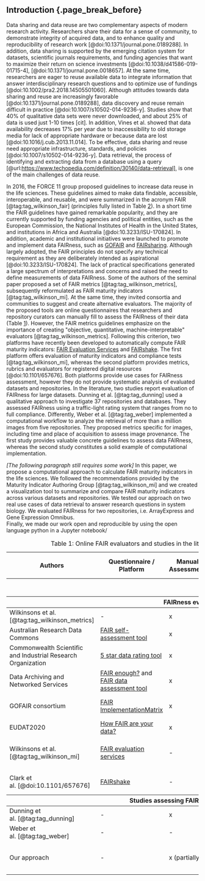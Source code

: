## Introduction {.page_break_before}


<!--DATA SHARING AND REUSE-->
Data sharing and data reuse are two complementary aspects of modern research activity.
Researchers share their data
for a sense of community,
to demonstrate integrity of acquired data, <!--integrity-->
and to enhance quality and reproducibility of research work [@doi:10.1371/journal.pone.0189288]. <!--and to benchmark findings and methodologies [cit].-->
In addition, data sharing is supported by
the emerging citation system for datasets,
scientific journals requirements,
and funding agencies that want to maximize their return on science investments [@doi:10.1038/d41586-019-01715-4], [@doi:10.1371/journal.pone.0018657].
At the same time, researchers are eager to reuse available data
to integrate information that answer interdisciplinary research questions
and to optimize use of fundings [@doi:10.1002/pra2.2018.14505501060].
Although attitudes towards data sharing and reuse are increasingly favorable [@doi:10.1371/journal.pone.0189288], data discovery and reuse remain difficult in practice [@doi:10.1007/s10502-014-9236-y].
Studies show that 40%  of  qualitative  data  sets  were  never downloaded, and about 25% of data is used just 1-10 times [cit].
In addition, Vines et al. showed that data availability decreases 17% per year due to inaccessibility to old storage media for lack of appropriate hardware or because data are lost [@doi:10.1016/j.cub.2013.11.014].
To be effective, data sharing and reuse need appropriate infrastructure, standards, and policies [@doi:10.1007/s10502-014-9236-y].
Data retrieval, the process of identifying and extracting data from a database using a query [@url:https://www.techopedia.com/definition/30140/data-retrieval], is one of the main challenges of data reuse.

In 2016, the FORCE 11 group proposed guidelines to increase data reuse in the life sciences.
These guidelines aimed to make data findable, accessible, interoperable, and reusable, and were summarized in the acronym FAIR [@tag:tag_wilkinson_fair] (principles fully listed in Table <a href="#maturity_indicators">2</a>).
In a short time the FAIR guidelines have gained remarkable popularity, and  they are currently supported by funding agencies and political entities, such as the European Commission, the National Institutes of Health in the United States, and institutions in Africa and Australia [@doi:10.3233/ISU-170824].
In addition, academic and institutional initiatives were launched to promote and implement data FAIRness, such as [GOFAIR](https://www.go-fair.org/) and [FAIRsharing](https://fairsharing.org/).
Although largely adopted, the FAIR principles do not specify any technical requirement as they are deliberately intended as aspirational [@doi:10.3233/ISU-170824].
The lack of practical specifications generated a large spectrum of interpretations and concerns and raised the need to define measurements of data FAIRness.
Some of the authors of the seminal paper proposed a set of FAIR metrics [@tag:tag_wilkinson_metrics], subsequently reformulated as FAIR maturity indicators [@tag:tag_wilkinson_mi].
At the same time, they invited consortia and communities to suggest and create alternative evaluators.
The majority of the proposed tools are online questionnaires that researchers and repository curators can manually fill to assess the FAIRness of their data (Table <a href="#literature">1</a>).
However, the FAIR metrics guidelines emphasize on the importance of creating "objective, quantitative, machine-interpretable" evaluators [@tag:tag_wilkinson_metrics].
Following this criterion, two platforms have recently been developed to automatically compute FAIR maturity indicators: [FAIR Evaluation Services](https://fairsharing.github.io/FAIR-Evaluator-FrontEnd/#!/) and [FAIRshake](https://fairshake.cloud/).
The first platform offers evaluation of maturity indicators and compliance tests [@tag:tag_wilkinson_mi], whereas the second platform provides metrics, rubrics and evaluators for registered digital resources [@doi:10.1101/657676].
Both platforms provide use cases for FAIRness assessment, however they do not provide systematic analysis of evaluated datasets and repositories.
In the literature, two studies report evaluation of FAIRness for large datasets.
Dunning et al. [@tag:tag_dunning] used a qualitative approach to investigate 37 repositories and databases.
They assessed FAIRness using a traffic-light rating system that ranges from no to full compliance.
Differently, Weber et al. [@tag:tag_weber] implemented a computational workflow to analyze the retrieval of more than a million images from five repositories.
They proposed metrics specific for images, including time and place of acquisition to assess image provenance.
The first study provides valuable concrete guidelines to assess data FAIRness, whereas the second study constitutes a solid example of computational implementation.

*[The following paragraph still requires some work]* In this paper, we propose a computational approach to calculate FAIR maturity indicators in the life sciences.
We followed the recommendations provided by the Maturity Indicator Authoring Group [@tag:tag_wilkinson_mi] and we created a visualization tool to summarize and compare FAIR maturity indicators across various datasets and repositories.
We tested our approach on two real use cases of data retrieval to answer research questions in system biology.
We evaluated FAIRness for two repositories, i.e. ArrayExpress and Gene Expression Omnibus.  
Finally, we made our work open and reproducible by using the open language python in a Jupyter notebook/







<!--
Both data sharing and reuse require technical support to be in practice.
Researchers who want to share need public or institutional infrastructure where to store their data,
 as it has been shown that personal link broke. Shared data are commonly stored in private or public repositories.
Private repositories are not recommended as links to private repositories are often broken[7] and .
Public repositories are preferable as they provide unique data identifiers (DOI) that assure persistence of store data and provide valid support to researchers.

At the same time, researchers that want to reuse data must be able to find data.
-->
<!--
Data are the one of the basis of scientific investigations. Because of rapid technical advancement, researchers increasingly produce larger amounts of data at high speed.

It took 12 years to sequence the first human genome, while now scientists can sequence 200 human genome in one week due to the Next Generation Sequencing (NGS) [@doi:10.1038/nature09796].
Similarly, ...
<!--(*double-check: this reference is from 2011, there might be more recent*).-->
<!--
This massive data production not only causes new technical challenges for data storage and management, but also is accompanied by a cultural change in the research community.
Traditionally, data usage follows a linear pattern: data are collected and analyzed, reported in publications, and stored in proprietary hardware [Griffit: @doi:10.12688/f1000research.12344.2],
and shared only with close collaborators [cit].
Nowadays, researchers are more and more willing to share their data and reuse data created in other laboratories.
In this work context, data management becomes fundamental.  Data need to be standardized, stored with safety and ethical care, high quality, and provide tools for citation.  
<!-- and to create knowledge [1] through hypothesis testing [9],  and they are the source of all deep learning and machine learning, in silico testing avoiding animal testing.-->
<!--%\shared data need to be open, properly documented and trustable, of high quality, with ethical approval, and a proper citation policy -->

<!--
Data sharing and data reuse are not trivial tasks.


[1] Curty 2017. Attitudes and norms affecting scientists’ data reuse
[2] Nature
[3]
[4] 21 in Curty
[5] 18-20 in Curty
[6] Paper of science cafe [@doi:10.12688/f1000research.12344.2]
[7] Gil? /  \cite{King2007}
[8] Mardis E.R. A decade’s perspective on DNA sequencing technology %(https://www.nature.com/articles/nature09796)
[9] https://phys.org/news/2018-10-big-science.html
[10] Vines
[11] Poole, 2015 from wiggings
[12] Curty et al. 2017
[13]Bishop  and  Kuula-Luumi  (2017)  (ref in )
%Nanoscience is part of life sciences (paper by Karcher)


One of the main point is that researchers need to be able to find the data that they need. Retrieving data is fundamental to reuse data. On of the guidelines we have is the FAIR metrics



Nice intro in Gregory:
Open research data are touted as having the potential to
transform science and fast-track the development of new knowledge (Gray, 2009).


Problems:
From Gary King \cite{King2007:

- URL are given, but they dont last for long.   
- Data created a few years ago

---
Data reuse is fundamental to researchers to maximize the amount of information that can be extracted from data while minimizing data creation costs.
In addition, data are important to  
-->

<!--%Databases are build with various architectures. Researchers usually access databases using the user interface. However, it is becoming more and more frequent to access databases with programmating access, which uses APIs. -->

<!--DATA SHARING AND REUSE IN OTHER DISCIPLINES-->

<!--Data sharing and reuse have been established common practices in some research fields for some years. See report + King

Sharing and reusing data requires infrastructure and guidelines.
Currently data are stored in databases with different architecture. This makes it hard for researchers to access the data in an organized and fruitful way.
Data sharing and reuse is not a novelty, as many disciplines (e.g. climatologists, ubatomic physics, see imming interview from page 25 but also others) have been doing it for a while.
FAIR principles explicit some of the data menagement principles used in communities that manage large amount of open data (e.g. Imming, page 14, page 19) + King
-->





<!---
Although in other disciplines data retrieval is well established, in the life sciences there is a lack of general guidelines.
Life sciences are very complex as they include various disciplines, such as toxicology, etc.



Although information retrieval (IR) has been extensively studied for over 60 years (Sanderson and Croft, 2012), data retrieval is a nascent field
The Open Archives Protocol for Metadata Harvesting (OAI-PMH) [Lagoze et al. 2002] has been widely adopted as an approach to allow harvesting of metadata [Sompel].
In the life sciences (but not exclusively), the FAIR (findable, accessible, interoperable, and reusable) guidelines have gained remarkable popularity.

Critics about the practical implementation of the FAIR principle: Dunning (p.187)
The FAIR principles are one of the element for data management. focus on data harvest as they do not provide guidelines for other aspects of data management, such as openness, quality, standardization, ethics, and security [Mons].
The authors define these principles as aspirational [cit] and general so that they can be adaptable to specific requirements of different communities.
-->


<!--harvestable in an interoperable manner (interoperability is about harvesting, not about data format, but about metadata formats)
Dunning: The FAIR guidelines are a fairly recent invention, published in 2014. Many of the data repositories have histories longer than that, and draw on discipline-based practices that have well established protocols for how data should be shared.s -->

<!--
History of FAIR:

-fairsharing.org website [Sansone2019]
-http://fairmetrics.org/: fair metrics working group. Metrics will be progressively implemented in the FAIRsharing registry [Sansone2019]

the ‘computability’ of standards is core to the development of FAIR metrics to measure the level of compliance of a given dataset against the relevant metadata [Sansone2019]

- vd. https://www.force11.org/datacitationprinciples

Three are the papers to reference for sure:    

- FAIR data
- FAIR metrics  
- nanopublications

Both machines and humans should be able to find the data
-->

<!--FAIR METRICS - LITERATURE-->

<!--
Paragraph about Metrics
The main point here is about metrics.
For this reason there are attempts to measure the possiblity of reusing the data.
One way is to use linked data, and this is measured using the 5 star system and yummydata + King + Others tend to have already established internal and international guidelines (e.g. s)
The promoters of the FAIR principle have recently written a guideline for metrics. They are in this paper, a website and this github repository. They do not provide any concrete example on how to implement them. We tried to implement them in the context of nanomaterial. Safety of nanomaterials is of particular interest because they can be very dangerous. The European community strongly supports data integration to merge information, and the European community tells these people to apply the FAIR principle for their databases. Therefore we tested some databases to see if they are compliant to the FAIR metrics.
Bla bla on metrics with citation to their paper. Other works: Dunning et al analyzed 37 repositories (non solo repositories, but a bit of everything - see excel, CO-Frequencies and Proportions). Without explicitely mention the metrics (metrics paper out afterwards?), they tested the FAIR principle on repositories. We are going to do the same for nanosafety online databases
Current tools to assess FAIRness of data are developped by the European xxx () and by the NIH group (https://www.fairshake.cloud/), which allow
Tables


Definition - What does Database Repository mean?
A database repository is a logical, but also sometimes physical grouping of data from related but separate databases.

This is usually done when there is a 'higher purpose' for the data, but the data items needed to do this reside on different databases. In these cases a repository is necessary to bring together the discrete data items and operate on them as one.
-->


<!--OUR CONTRIBUTION-->


<!--
We analyze two data repositories (GE and Array Express) and two databases (ChEBI)
Array Express are repositories containing data in form of files that researchers download to compute their analysis and answer their questions.
eNanoMapper and ChEBI are repositories where data are not downloadable in the form of files and the extracted information are the data themselves.


where for database we

a database stores data. A repository is a special class of database which is designed to store meta-data, that is, data that describes other data.

-->


<!--
Outline of the introduction:

- Importance of data-driven approaches in the life science  
- The number of produced data is increasing at extremely high rate  
- Differently from the past, researchers are more and more willing to share their data  
- At the same time, researchers are interested in reusing data  
- Data sharing and reuse are two sides of the same coin. It is important that researchers that share data provide sufficient information for data to be findable, accessible, interoperable, and reusable (FAIR)  
- A few words about FAIR  
- There is need to quantify FAIRness: literature comparison about existing approaches  
- In this paper, we present one possible approach to calculate FAIR maturity indicators.  

-->


<!-- Table1: FAIR principle evaluators-->
<a name="literature"></a>
<table style="width:100%;">
<caption>
<span>Table 1:</span>
Online FAIR evaluators and studies in the literature assessing FAIRness of data repositories.
</caption>

<colgroup>
<col style="width: 13%" /> <!-- authors -->
<col style="width: 15%" /> <!-- tool -->
<col style="width: 10%" /> <!-- manual -->
<col style="width: 11%" /> <!-- automatic - code / language -->
<col style="width: 11%" /> <!-- automatic - metadata format -->
<col style="width: 11%" /> <!-- automatic - protocol  -->
<col style="width: 10%" /> <!-- repository -->
</colgroup>

<thead>
<tr class="header">
<th colspan="1">Authors</th>
<th colspan="1">Questionnaire / Platform</th>
<th colspan="1">Manual Assessment</th>
<th colspan="3">Automatic Assessment</th>
<th colspan="1">Data / Code Repository</th>
</tr>
</thead>

<tbody>
<tr class="odd">
<td></td>
<td></td>
<td></td>
<td>Code / Language</td>
<td>Metadata Format</td>
<td>Protocol / Library</td>
<td></td>
</tr>

<thead>
<tr class="header">
<th colspan="7">FAIRness evaluators</th>
</tr>
</thead>

<!-- Wilkinsons - metrics -->
<tr class="even">
<td>Wilkinsons et al. [@tag:tag_wilkinson_metrics]</td>
<td>-</td>
<td>x</td>
<td>-</td>
<td>-</td>
<td>-</td>
<td><a href="https://github.com/FAIRMetrics/Metrics/tree/master/MaturityIndicators/Gen1">GitHub</a></td>
</tr>

<!-- Australian Research Data Commons -->
<tr class="odd">
<td>Australian Research Data Commons</td>
<td><a href="https://www.ands-nectar-rds.org.au/fair-tool">FAIR self-assessment tool</a></td>
<td>x</td>
<td>-</td>
<td>-</td>
<td>-</td>
<td>-</td>
</tr>

<!-- Commonwealth Scientific and Industrial Research Organization -->
<tr class="even">
<td>Commonwealth Scientific and Industrial Research Organization</td>
<td><a href="http://oznome.csiro.au/5star/">5 star data rating tool</a></td>
<td>x</td>
<td>-</td>
<td>-</td>
<td>-</td>
<td>-</td>
</tr>

<!-- Data Archiving and Networked Services -->
<tr class="even">
<td>Data Archiving and Networked Services</td>
<td><a href="https://docs.google.com/forms/d/e/1FAIpQLSf7t1Z9IOBoj5GgWqik8KnhtH3B819Ch6lD5KuAz7yn0I0Opw/viewform">FAIR enough?</a> and <a href="https://www.surveymonkey.com/r/fairdat">FAIR data assessment tool</a></td>
<td>x</td>
<td>-</td>
<td>-</td>
<td>-</td>
<td>-</td>
</tr>

<!-- GOFAIR consortium -->
<tr class="odd">
<td>GOFAIR consortium</td>
<td><a href="https://docs.google.com/forms/d/1Oug6GowuG1jNZNsjklXOeEvPbUrhyuS_F-d185SOy6A/">FAIR ImplementationMatrix</a></td>
<td>x</td>
<td>-</td>
<td>-</td>
<td>-</td>
<td><a href="https://osf.io/n7uwp/">Open Science Framework</a></td>
</tr>

<!-- EUDAT  -->
<tr class="odd">
<td>EUDAT2020</td>
<td><a href="https://www.edugroepen.nl/sites/RDM_platform/Shared%20Documents/Bij%20de%20WG%20Onderzoeksondersteuning%20en%20advies/How-FAIR-are-your-data.pdf">How FAIR are your data?</a>
<td>x</td>
<td>-</td>
<td>-</td>
<td>-</td>
<td><a href="https://www.doi.org/10.5281/zenodo.1065990">Zenodo</a></td>
</tr>


<!-- Wilkinsons - MI -->
<tr class="even">
<td>Wilkinsons et al. [@tag:tag_wilkinson_mi]</td>
<td><a href="https://fairsharing.github.io/FAIR-Evaluator-FrontEnd/#!/">FAIR evaluation services</a></td>
<td>-</td>
<td>Ruby on Rails</td>
<td>JSON, Microformat, JSSON-LD, RDFa</td>
<td>nanopublications</td>
<td><a href="https://github.com/FAIRMetrics/Metrics/tree/master/MaturityIndicators/Gen2">GitHub</a></td>
</tr>

<!-- Clark -->
<tr class="odd">
<td>Clark et al. [@doi:10.1101/657676]</td>
<td><a href="https://fairshake.cloud/">FAIRshake</a></td>
<td>-</td>
<td>Django and python</td>
<td>RDF</td>
<td>Extruct</td>
<td><a href="https://github.com/MaayanLab/FAIRshake">GitHub</a></td>
</tr>


<thead>
<tr class="header">
<th colspan="7">Studies assessing FAIRness of repositories</th>
</tr>
</thead>

<!-- Dunning -->
<tr class="even">
<td>Dunning et al. [@tag:tag_dunning] </td>
<td>-</td>
<td>x</td>
<td>-</td>
<td>-</td>
<td>-</td>
<td><a href="https://data.4tu.nl/repository/uuid:5146dd06-98e4-426c-9ae5-dc8fa65c549f">Institutional repository</a></td>
</tr>

<!-- Weber -->
<tr class="odd">
<td>Weber et al. [@tag:tag_weber] </td>
<td>-</td>
<td>-</td>
<td>python</td>
<td>DataCite</td>
<td>OAI-PMH</td>

<td><a href="https://gitlab.lrz.de/ubiquando/ubiquando">GitLab</a></td>
</tr>


<!-- Our approach -->
<tr class="odd">
<td>Our approach</td>
<td>-</td>
<td>x (partially)</td>
<td>Jupyter notebook with python</td>
<td>XML, JSON</td>
<td>request?</td>

<td>GitHub</td>
</tr>

<!--
<tr class="even">
<td>Yamamoto et al. <span class="citation" data-cites="3smVei4S">[<a href="#ref-3smVei4S" role="doc-biblioref">6</a>]</span> </td>
<td>-</td>
<td>Umaka Score</td>
<td><a href="https://yummydata.org/">YummyData</a></td>
<td>Ruby on Rails</td>
<td>RDF, JSON, JSON-LD</td>
<td>SPARQL</td>
<td>-</td>
<td><a href="https://github.com/dbcls/umakadata">GitHub</a></td>
</tr>
-->

<!--
<tr class="even">
<td>Berners-Lee et al. [ref]</td>
<td>-</td>
<td>5 stars open data</td>
<td>-</td>
<td>-</td>
<td>-</td>
<td>-</td>
<td>-</td>
<td>-</td>
</tr>
-->

</tbody>
</table>


<!--
| Authors                                                      | Metrics                 || Platform                                                                                                                                                                                    | Automatic assessment                                                                 ||| Manual assessment| Data/code repository                                                                        |
|--------------------------------------------------------------|------|-------------------|---------------------------------------------------------------------------------------------------------------------------------------------------------------------------------------------|-----------------------------|-----------------------------------|----------------------|------------------|---------------------------------------------------------------------------------------------|  
|                                                              | FAIR | others            |                                                                                                                                                                                             | code / language             | metadata  format                  | protocol or  library |                  |                                                                                             |
| Wilkinsons et al.                                            | x    | -                 | [FAIR evaluation services](https://fairsharing.github.io/FAIR-Evaluator-FrontEnd/#!/)                                                                                                       | Ruby on Rails               | JSON, Microformat, JSSON-LD, RDFa | nanopublications     | -                | [GitHub](https://github.com/FAIRMetrics/Metrics/tree/master/MaturityIndicators/Gen2)        |
| Clark et al. [@doi:10.1101/657676]                           | x    | -                 | [FAIRshake](https://fairshake.cloud/)                                                                                                                                                       | Django and python           | RDF                               | Extruct              | x                | [GitHub](https://github.com/MaayanLab/FAIRshake)                                            |
| Data Archiving and Networked Services                        | x    | -                 | [FAIR enough?](https://docs.google.com/forms/d/e/1FAIpQLSf7t1Z9IOBoj5GgWqik8KnhtH3B819Ch6lD5KuAz7yn0I0Opw/viewform) and [FAIR data assessment tool](https://www.surveymonkey.com/r/fairdat) | -                           | -                                 | -                    | x                | -                                                                                           |
| Australian Research Data Commons                             | x    | -                 | [FAIR self-assessment tool](https://www.ands-nectar-rds.org.au/fair-tool)                                                                                                                   | -                           | -                                 | -                    | x                | -                                                                                           |
| Commonwealth Scientific and Industrial Research Organization | x    | -                 | [5 star data rating tool](http://oznome.csiro.au/5star/)                                                                                                                                    | -                           | -                                 | ?                    | -                |                                                                                             |
| Shultes et al. (GO FAIR consortium)                          | x    | -                 | [FAIR ImplementationMatrix](https://docs.google.com/forms/d/1Oug6GowuG1jNZNsjklXOeEvPbUrhyuS_F-d185SOy6A/)                                                                                  | -                           | -                                 | -                    | x                | [Open ScienceFramework](https://osf.io/n7uwp/)                                              |
| Weber et al. [@tag:tag_weber]                                | x    | -                 | -                                                                                                                                                                                           | python                      | DataCite                          | OAI-OMH              | -                | [GitLab](https://gitlab.lrz.de/ubiquando/ubiquando)                                         |
| Dunning et al. [@tag:tag_dunning]                            | x    | -                 | -                                                                                                                                                                                           | -                           | -                                 | -                    | x                | [Data repository](https://data.4tu.nl/repository/uuid:5146dd06-98e4-426c-9ae5-dc8fa65c549f) |
| Yamamoto et al. [@tag:tag_yamamoto]                          | -    | Umaka Score       | [YummyData](https://yummydata.org/)                                                                                                                                                         | Ruby on Rails               | RDF, JSON, JSON-LD                | SPARQL               | -                | [GitHub](https://github.com/dbcls/umakadata)                                                |
| Berners-Lee et al. [ref]                                     | -    | 5 stars open data | -                                                                                                                                                                                           | -                           | -                                 | -                    | -                | -                                                                                           |
| Our approach                                                 | x    | -                 | -                                                                                                                                                                                           | Jupyter notebook and python | XML, JSON                         | request?             | x(partially)     | GitHub                                                                                      |


Table: Data harvesting evaluators in the literature.
{#tbl:literature}
-->
